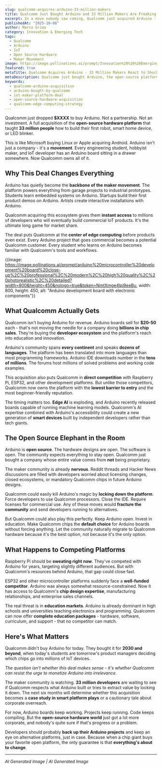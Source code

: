 ```yaml
---
slug: qualcomm-acquires-arduino-33-million-makers
title: Qualcomm Just Bought Arduino and 33 Million Makers Are Freaking Out
excerpt: In a move nobody saw coming, Qualcomm just acquired Arduino - putting the chip giant in control of the most popular electronics platform on Earth.
publishedAt: "2025-10-08"
author: Marco Grima
category: Innovation & Emerging Tech
tags:
  - Qualcomm
  - Arduino
  - IoT
  - Open Source Hardware
  - Maker Movement
image: https://image.pollinations.ai/prompt/Innovation%20%26%20Emerging%20Tech%20technology%2C%20qualcomm-arduino-acquisition%2C%20arduino-bought-by-qualcomm%2C%20professional%2C%20modern%2C%20high%20quality%2C%20photorealistic%2C%20detailed?width=1200&height=600&nologo=true&token=NmtXmge4lpj9eeBu
featured: true
metaTitle: Qualcomm Acquires Arduino - 33 Million Makers React to Shocking Deal
metaDescription: Qualcomm just bought Arduino, the open-source platform used by 33 million makers and developers worldwide. Here's what this means for IoT, edge computing, and the maker movement.
keywords:
  - qualcomm-arduino-acquisition
  - arduino-bought-by-qualcomm
  - iot-maker-platform-deal
  - open-source-hardware-acquisition
  - qualcomm-edge-computing-strategy
---
```


Qualcomm just dropped **$XXXX** to buy Arduino. Not a partnership. Not an investment. A full acquisition of the **open-source hardware platform** that taught **33 million people** how to build their first robot, smart home device, or LED blinker.

This is like Microsoft buying Linux or Apple acquiring Android. Arduino isn't just a company - it's a **movement**. Every engineering student, hobbyist maker, and IoT developer has an Arduino board sitting in a drawer somewhere. Now Qualcomm owns all of it.

## Why This Deal Changes Everything

Arduino has quietly become the **backbone of the maker movement**. The platform powers everything from garage projects to industrial prototypes. Students learn embedded systems on Arduino. Startups build their first product demos on Arduino. Artists create interactive installations with Arduino.

Qualcomm acquiring this ecosystem gives them **instant access** to millions of developers who will eventually build commercial IoT products. It's the ultimate long game for market share.

The deal puts Qualcomm at the **center of edge computing** before products even exist. Every Arduino project that goes commercial becomes a potential Qualcomm customer. Every student who learns on Arduino becomes familiar with Qualcomm's tools and workflows.

{{image: https://image.pollinations.ai/prompt/arduino%20microcontroller%20development%20board%20close-up%2C%20professional%2C%20modern%2C%20high%20quality%2C%20photorealistic%2C%20detailed?width=800&height=450&nologo=true&token=NmtXmge4lpj9eeBu, width: 800, height: 450, alt: "Arduino development board with electronic components"}}

## What Qualcomm Actually Gets

Qualcomm isn't buying Arduino for revenue. Arduino boards sell for **$20-50** each - that's not moving the needle for a company doing **billions in chip sales**. They're buying the **developer ecosystem** and the platform's reach into education and innovation.

Arduino's community spans **every continent** and speaks **dozens of languages**. The platform has been translated into more languages than most programming frameworks. Arduino IDE downloads number in the **tens of millions**. The forums host millions of solved problems and working code examples.

This acquisition also puts Qualcomm in **direct competition** with Raspberry Pi, ESP32, and other development platforms. But unlike those competitors, Qualcomm now owns the platform with the **lowest barrier to entry** and the most beginner-friendly reputation.

The timing matters too. **Edge AI** is exploding, and Arduino recently released boards capable of running machine learning models. Qualcomm's AI expertise combined with Arduino's accessibility could create a new generation of **smart devices** built by independent developers rather than tech giants.

## The Open Source Elephant in the Room

Arduino is **open source**. The hardware designs are open. The software is open. The community expects everything to stay open. Qualcomm just bought a company whose entire value comes from **not** being proprietary.

The maker community is already **nervous**. Reddit threads and Hacker News discussions are filled with developers worried about licensing changes, closed ecosystems, or mandatory Qualcomm chips in future Arduino designs.

Qualcomm could easily kill Arduino's magic by **locking down the platform**. Force developers to use Qualcomm processors. Close the IDE. Require licenses for commercial use. Any of these moves would **fracture the community** and send developers running to alternatives.

But Qualcomm could also play this perfectly. Keep Arduino open. Invest in education. Make Qualcomm chips the **default choice** for Arduino boards without forcing anything. Let the community naturally migrate to Qualcomm hardware because it's the best option, not because it's the only option.

## What Happens to Competing Platforms

Raspberry Pi should be **sweating right now**. They've competed with Arduino for years, targeting slightly different audiences. But with Qualcomm's resources behind Arduino, that gap could close fast.

ESP32 and other microcontroller platforms suddenly face a **well-funded competitor**. Arduino was always somewhat resource-constrained. Now it has access to Qualcomm's **chip design expertise**, manufacturing relationships, and enterprise sales channels.

The real threat is in **education markets**. Arduino is already dominant in high schools and universities teaching electronics and programming. Qualcomm can now offer **complete education packages** - hardware, software, curriculum, and support - that no competitor can match.

## Here's What Matters

Qualcomm didn't buy Arduino for today. They bought it for **2030 and beyond**, when today's students are tomorrow's product managers deciding which chips go into millions of IoT devices.

*The question isn't whether this deal makes sense - it's whether Qualcomm can resist the urge to monetize Arduino into irrelevance.*

The maker community is watching. **33 million developers** are waiting to see if Qualcomm respects what Arduino built or tries to extract value by locking it down. The next six months will determine whether this acquisition becomes a **case study in smart platform plays** or a cautionary tale about corporate overreach.

For now, Arduino boards keep working. Projects keep running. Code keeps compiling. But the **open-source hardware world** just got a lot more corporate, and nobody's quite sure if that's progress or a problem.

Developers should probably **back up their Arduino projects** and keep an eye on alternative platforms, just in case. Because when a chip giant buys your favorite open platform, the only guarantee is that **everything's about to change**.

---

*AI Generated Image | AI Generated Image*